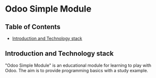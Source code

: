 # Odoo Simple Module


## Table of Contents

- [Introduction and Technology stack](#Introduction-and-Technology-stack)


## Introduction and Technology stack

"Odoo Simple Module" is an educational module for learning to play with Odoo. The aim is to provide programming basics with a study example.



